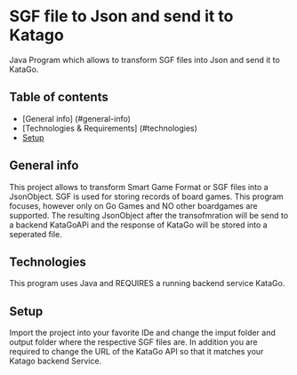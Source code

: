 # SGF file to Json and send it to Katago
Java Program which allows to transform SGF files into Json and send it to KataGo.
## Table of contents
* [General info] (#general-info)
* [Technologies & Requirements] (#technologies)
* [Setup](#setup)

## General info
This project allows to transform Smart Game Format or SGF files into a JsonObject. SGF is used for storing records of board games.
This program focuses, however only on Go Games and NO other boardgames are supported. The resulting JsonObject after the transofmration will be send to a backend KataGoAPi and the response of KataGo will be stored into a seperated file.

## Technologies
This program uses Java and REQUIRES a running backend service KataGo.

## Setup
Import the project into your favorite IDe and change the imput folder and output folder where the respective SGF files are.
In addition you are required to change the URL of the KataGo API so that it matches your Katago backend Service.
